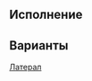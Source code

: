 <!-- TITLE: Бэк-латерал -->
<!-- SUBTITLE: Ведение партнёрши мимо себя с шагом назад -->

## Исполнение

## Варианты

[Латерал](Lateral)